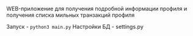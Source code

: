 WEB-приложение для получения подробной информации профиля и получения списка мильных транзакций профиля

Запуск - `python3 main.py`
Настройки БД - settings.py